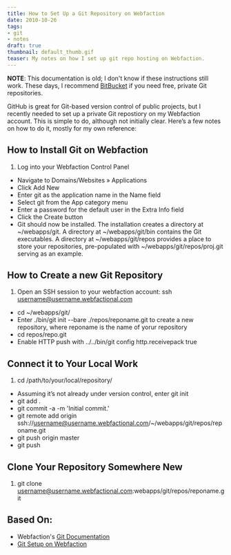```yaml
---
title: How to Set Up a Git Repository on Webfaction
date: 2010-10-26
tags:
- git
- notes
draft: true
thumbnail: default_thumb.gif
teaser: My notes on how I set up git repo hosting on Webfaction.
---
```


<b>NOTE</b>: This documentation is old; I don't know if these instructions still work. These days, I recommend [BitBucket](https://bitbucket.org) if you need free, private Git repositories.

GitHub is great for Git-based version control of public projects, but I recently needed to set up a private Git repostiory on my Webfaction account. This is simple to do, although not initially clear. Here’s a few notes on how to do it, mostly for my own reference:

## How to Install Git on Webfaction

1. Log into your Webfaction Control Panel
+ Navigate to Domains/Websites » Applications
+ Click Add New
+ Enter git as the application name in the Name field
+ Select git from the App category menu
+ Enter a password for the default user in the Extra Info field
+ Click the Create button
+ Git should now be installed. The installation creates a directory at ~/webapps/git. A directory at ~/webapps/git/bin contains the Git executables. A directory at ~/webapps/git/repos provides a place to store your repositories, pre-populated with ~/webapps/git/repos/proj.git serving as an example.

## How to Create a new Git Repository

1. Open an SSH session to your webfaction account: ssh username@username.webfactional.com
+ cd ~/webapps/git/
+ Enter ./bin/git init --bare ./repos/reponame.git to create a new repository, where reponame is the name of yorur repository
+ cd repos/repo.git
+ Enable HTTP push with ../../bin/git config http.receivepack true

## Connect it to Your Local Work

1. cd /path/to/your/local/repository/
+ Assuming it’s not already under version control, enter git init
+ git add .
+ git commit -a -m 'Initial commit.'
+ git remote add origin ssh://username@username.webfactional.com/~/webapps/git/repos/reponame.git
+ git push origin master
+ git push

## Clone Your Repository Somewhere New

1. git clone username@username.webfactional.com:webapps/git/repos/reponame.git

## Based On:

* Webfaction's [Git Documentation](http://docs.webfaction.com/software/git.html)
* [Git Setup on Webfaction](http://munkymorgy.blogspot.com/2010/03/git-setup-on-webfaction.html)
